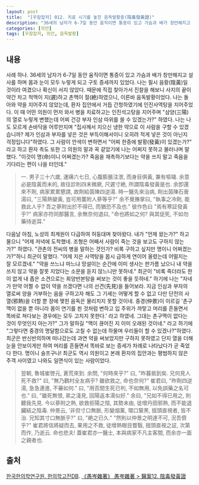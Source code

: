 ```yaml
---
layout: post
title:  "[우잠잡저] 012. 치료 시기를 놓친 음독발황증(陰毒發黃證)"
description: "36세의 남자가 6-7일 동안 움직이면 통증이 있고 가슴과 배가 창만해지고 설사를 하며 몸과 눈이 모두 누렇게 되고 구토 증세까지 있었다. ... "
categories: [의안]
tags: [우잠잡저, 의안, 음독발황]
---
```


## 내용

사례 하나. 36세의 남자가 6-7일 동안 움직이면 통증이 있고 가슴과 배가 창만해지고 설사를 하며 몸과 눈이 모두 누렇게 되고 구토 증세까지 있었다. 나는 필시 음황(陰黃)일 것이라 여겼으나 확신이 서지 않았다. 때문에 직접 찾아가서 진찰을 해보니 사지의 끝이 약간 차고 척맥이 지(遲)하고 촌맥이 절(絶)하였으니, 이른바 음독발황이었다. 나는 돌아와 약을 지어주지 않았는데, 환자 집안에서 거듭 간청하였기에 인진사역탕을 지어주었다. 이 때 어떤 의원이 먼저 와서 병을 치료하고는 인진석고탕을 지어주며 "삼양(三陽)의 열로 누렇게 변했는데 어찌 건강 부자 인삼 따위를 쓸 수 있겠는가?" 하였다. 나는 나도 모르게 손바닥을 어루만지며 "집사께서 지으신 냉한 약으로 이 사람을 구할 수 있겠습니까? 제가 인삼과 부자를 넣은 것은 부득이해서이니 오히려 적게 넣은 것이 아닌지 걱정입니다"하였다. 그 사람이 안색이 변하면서 "어찌 한증에 발황(發黃)이 있겠는가?" 라고 하고 환자 측도 또한 그 의원의 말과 꼭 같았기에 나는 어쩌지 못하고 물러나며 말했다. "이것이 명(命)이니 어쩌겠는가? 죽음을 재촉하기보다는 약을 쓰지 말고 죽음을 기다리는 편이 나을 터인데."

> 一. 男子三十六歲, 運痛六七日, 心腹膨脹注泄, 而身目俱黃, 兼有嘔噦. 余意必是陰黃而未的, 故往診則四末微厥, 尺遲寸絶, 所謂陰毒發黃是也. 余卽還來不劑, 病家累累懇請, 故劑給茵陳四逆湯. 時一醫先來治病, 劑出茵陳石膏湯曰, "三陽熱變黃, 豈可用薑附人蔘等乎?" 余不覺撫掌曰, "執事之冷劑, 能救此人乎? 吾之蔘附出於不得已, 而猶恐不及也." 彼作色曰 "焉有寒証發黃乎?" 病家亦符同那醫言, 余無奈何退曰, "命也將如之何? 與其促死, 不如勿藥待逝耳."

다음날 아침, 노성의 최계원이 다급하여 허둥대며 찾아왔다. 내가 "언제 왔는가?" 하고 물으니 "어제 저녁에 도착했네. 조형은 어째서 사람이 죽는 것을 보고도 구하지 않는가?" 하였다. "관촌의 전씨의 병을 말하는 것인가? 비록 구하고 싶지만 명이니 어쩌겠는가?"하니 최군이 말했다. "어제 지은 사역탕을 몹시 급하게 연이어 올렸는데 어떨지는 잘 모르겠네." "약을 쓰느냐 마느냐 망설이는 순간에 이미 생사는 판가름 났으니 내 약을 쓰지 않고 약을 잘못 지었다는 소문을 듣지 않느니만 못하네." 최군이 "비록 죽더라도 한이 없게 내 좁은 소견으로는 회양반본탕을 써보는 것이 좋을 듯하네." 하기에 나는 "자네가 만약 어쩔 수 없이 약을 쓰겠다면 나의 선견(先見)을 들어보라. 지금 인삼과 부자의 열로써 양을 거부하는 음을 구하고자 해도 그 기세는 어떻게 할 수 없고 다만 단전의 사열(邪熱)을 더할 뿐 장에 맺힌 음독은 물리치지 못할 것이네. 중경(仲景)이 이르길 '촌구맥이 없을 뿐 아니라 몸이 연기를 쐰 것처럼 변하고 입 주위가 까맣고 머리를 흔들면서 똑바로 쳐다보는 경우에는 모두 고치지 못한다.' 라고 하였네. 그대는 촌구맥이 없다는 것이 무엇인지 아는가?" 그가 말하길 "맥이 끊어진 지 이미 오래된 것이네." 라고 하기에 "그렇다면 중경의 명달함으로도 고칠 수 없는데 하물며 우리들이 할 수 있겠나?"하였다. 최군은 반신반의하며 떠나갔는데 과연 약을 써보았지만 구하지 못하였고 단지 열을 더해 눈을 안보이게만 하여 머리를 흔들면서 똑바로 보는 증세가 차례로 나타났다가 곧 죽었다 한다. 명이니 슬프구나! 최군도 역시 의원이고 본래 환자의 집안과는 평범하지 않은 주객 사이였고 나와도 일면식이 있는 사람이었다.

> 翌朝, 魯城崔啓元, 蒼荒來到. 余問, "何時來乎?" 曰, "昨暮抵到矣. 兄何見人死不救?" 曰, "無乃鸛村全友病乎? 雖欲救之, 命也奈何?" 崔君曰, "昨劑四逆湯, 急急連進, 不審如何." 曰, "用否間生死已判, 不如無用, 以免誤藥之名可也." 曰, "雖死無恨, 弟之淺見, 回陽返本湯似好." 余曰, "兄如不得已用之, 則聽我先見. 今以蔘附之熱, 欲救拒陽之陰, 其勢末由, 徒增丹田邪熱, 而不能退臟結之陰毒. 仲景云, '非但寸口無脈, 形變烟薰, 環口黧黑, 揺頭直視者, 皆不治. 兄知其寸口無脈乎?" 曰, "絶之已久." "然則以仲景之明達不可, 況吾儕乎?" 崔君將信將疑而去, 果用之不救, 徒增熱眼目瞀翳, 揺頭直視之証, 次第而作, 乃逝云. 命也悲夫! 蓋崔君亦一醫士, 本與病家不凡主客間, 而余亦一面之親者也.

## 출처

[한국한의학연구원. 한의학고전DB](https://mediclassics.kr/). [《愚岑雜著》 愚岑雜著 > 醫案12. 陰毒發黃證](https://mediclassics.kr/books/48/volume/1#content_131)
